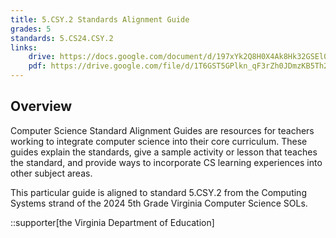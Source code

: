 ```yaml
---
title: 5.CSY.2 Standards Alignment Guide
grades: 5
standards: 5.CS24.CSY.2
links:
    drive: https://docs.google.com/document/d/197xYk2Q8H0X4Ak8Hk32GSEl0nMQ7lSqLJYikxDBy39Q/edit?usp=drive_link
    pdf: https://drive.google.com/file/d/1T6GST5GPlkn_qF3rZh0JDmzKB5Th2DYM/view?usp=drive_link
---
```


## Overview

Computer Science Standard Alignment Guides are resources for teachers working to integrate computer science into their core curriculum. These guides explain the standards, give a sample activity or lesson that teaches the standard, and provide ways to incorporate CS learning experiences into other subject areas. 

This particular guide is aligned to standard 5.CSY.2 from the Computing Systems strand of the 2024 5th Grade Virginia Computer Science SOLs.

::supporter[the Virginia Department of Education]